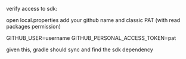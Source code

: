 verify access to sdk:

open local.properties
add your github name and classic PAT (with read packages permission)

GITHUB_USER=username
GITHUB_PERSONAL_ACCESS_TOKEN=pat

given this, gradle should sync and find the sdk dependency
